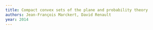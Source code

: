 ```yaml
---
title: Compact convex sets of the plane and probability theory
authors: Jean-François Marckert, David Renault
year: 2014
---
```


